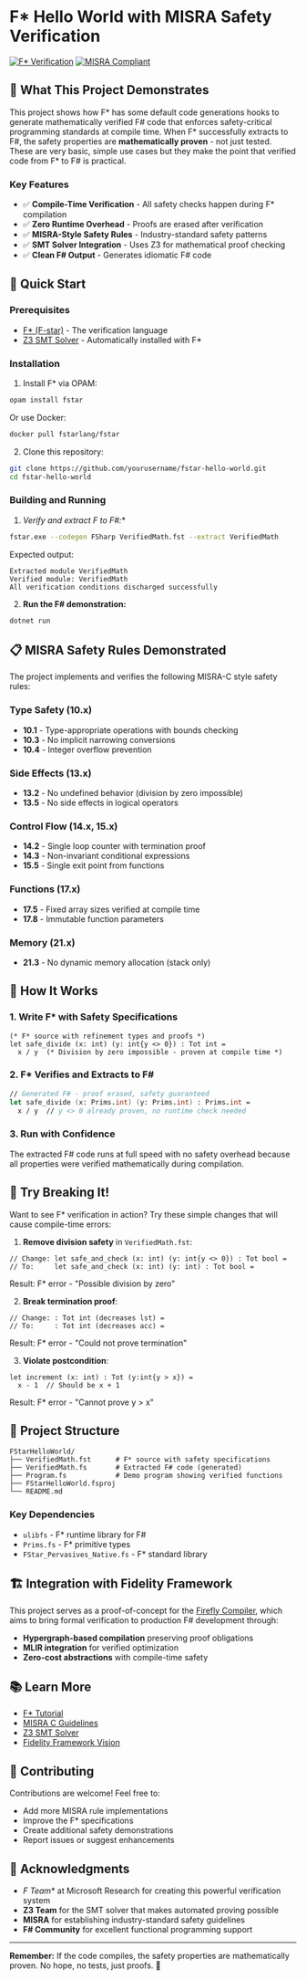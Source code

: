 # F* Hello World with MISRA Safety Verification

[![F* Verification](https://img.shields.io/badge/F*-Verified-green)](https://www.fstar-lang.org/)
[![MISRA Compliant](https://img.shields.io/badge/MISRA-Compliant-blue)](https://www.misra.org.uk/)

## 🎯 What This Project Demonstrates

This project shows how F* has some default code generations hooks to generate mathematically verified F# code that enforces safety-critical programming standards at compile time. When F* successfully extracts to F#, the safety properties are **mathematically proven** - not just tested. These are very basic, simple use cases but they make the point that verified code from F* to F# is practical.

### Key Features

- ✅ **Compile-Time Verification** - All safety checks happen during F* compilation
- ✅ **Zero Runtime Overhead** - Proofs are erased after verification
- ✅ **MISRA-Style Safety Rules** - Industry-standard safety patterns
- ✅ **SMT Solver Integration** - Uses Z3 for mathematical proof checking
- ✅ **Clean F# Output** - Generates idiomatic F# code

## 🚀 Quick Start

### Prerequisites

- [F* (F-star)](https://github.com/FStarLang/FStar) - The verification language
- [Z3 SMT Solver](https://github.com/Z3Prover/z3) - Automatically installed with F*

### Installation

1. Install F* via OPAM:
```bash
opam install fstar
```

Or use Docker:
```bash
docker pull fstarlang/fstar
```

2. Clone this repository:
```bash
git clone https://github.com/yourusername/fstar-hello-world.git
cd fstar-hello-world
```

### Building and Running

1. **Verify and extract F* to F#:**
```bash
fstar.exe --codegen FSharp VerifiedMath.fst --extract VerifiedMath
```

Expected output:
```
Extracted module VerifiedMath
Verified module: VerifiedMath
All verification conditions discharged successfully
```

2. **Run the F# demonstration:**
```bash
dotnet run
```

## 📋 MISRA Safety Rules Demonstrated

The project implements and verifies the following MISRA-C style safety rules:

### Type Safety (10.x)
- **10.1** - Type-appropriate operations with bounds checking
- **10.3** - No implicit narrowing conversions
- **10.4** - Integer overflow prevention

### Side Effects (13.x)
- **13.2** - No undefined behavior (division by zero impossible)
- **13.5** - No side effects in logical operators

### Control Flow (14.x, 15.x)
- **14.2** - Single loop counter with termination proof
- **14.3** - Non-invariant conditional expressions
- **15.5** - Single exit point from functions

### Functions (17.x)
- **17.5** - Fixed array sizes verified at compile time
- **17.8** - Immutable function parameters

### Memory (21.x)
- **21.3** - No dynamic memory allocation (stack only)

## 🔬 How It Works

### 1. Write F* with Safety Specifications

```fstar
(* F* source with refinement types and proofs *)
let safe_divide (x: int) (y: int{y <> 0}) : Tot int =
  x / y  (* Division by zero impossible - proven at compile time *)
```

### 2. F* Verifies and Extracts to F#

```fsharp
// Generated F# - proof erased, safety guaranteed
let safe_divide (x: Prims.int) (y: Prims.int) : Prims.int =
  x / y  // y <> 0 already proven, no runtime check needed
```

### 3. Run with Confidence

The extracted F# code runs at full speed with no safety overhead because all properties were verified mathematically during compilation.

## 🧪 Try Breaking It!

Want to see F* verification in action? Try these simple changes that will cause compile-time errors:

1. **Remove division safety** in `VerifiedMath.fst`:
```fstar
// Change: let safe_and_check (x: int) (y: int{y <> 0}) : Tot bool =
// To:     let safe_and_check (x: int) (y: int) : Tot bool =
```
Result: F* error - "Possible division by zero"

2. **Break termination proof**:
```fstar
// Change: : Tot int (decreases lst) =
// To:     : Tot int (decreases acc) =
```
Result: F* error - "Could not prove termination"

3. **Violate postcondition**:
```fstar
let increment (x: int) : Tot (y:int{y > x}) = 
  x - 1  // Should be x + 1
```
Result: F* error - "Cannot prove y > x"

## 📁 Project Structure

```
FStarHelloWorld/
├── VerifiedMath.fst      # F* source with safety specifications
├── VerifiedMath.fs       # Extracted F# code (generated)
├── Program.fs            # Demo program showing verified functions
├── FStarHelloWorld.fsproj
└── README.md
```

### Key Dependencies

- `ulibfs` - F* runtime library for F#
- `Prims.fs` - F* primitive types
- `FStar_Pervasives_Native.fs` - F* standard library

## 🏗️ Integration with Fidelity Framework

This project serves as a proof-of-concept for the [Firefly Compiler](https://github.com/speakeztech/firefly), which aims to bring formal verification to production F# development through:

- **Hypergraph-based compilation** preserving proof obligations
- **MLIR integration** for verified optimization
- **Zero-cost abstractions** with compile-time safety

## 📚 Learn More

- [F* Tutorial](https://www.fstar-lang.org/tutorial/)
- [MISRA C Guidelines](https://www.misra.org.uk/)
- [Z3 SMT Solver](https://github.com/Z3Prover/z3)
- [Fidelity Framework Vision](https://speakez.tech/blog/verifying-fsharp/)

## 🤝 Contributing

Contributions are welcome! Feel free to:

- Add more MISRA rule implementations
- Improve the F* specifications
- Create additional safety demonstrations
- Report issues or suggest enhancements

## 🙏 Acknowledgments

- **F* Team** at Microsoft Research for creating this powerful verification system
- **Z3 Team** for the SMT solver that makes automated proving possible
- **MISRA** for establishing industry-standard safety guidelines
- **F# Community** for excellent functional programming support

---

**Remember:** If the code compiles, the safety properties are mathematically proven. No hope, no tests, just proofs. 🎯

